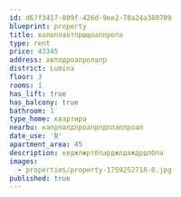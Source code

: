 ```yaml
---
id: d67f3417-809f-426d-9ee2-78a24a380709
blueprint: property
title: валоплаотпршщоаплропа
type: rent
price: 43345
address: авплдроапролапр
district: Lumina
floor: 3
rooms: 1
has_lift: true
has_balcony: true
bathroom: 1
type_home: квартира
nearbu: капрпапдлроапрпдплаплроап
date_use: '0'
apartment_area: 45
description: кеджлжртбпарджлдаждрдлбпа
images:
  - properties/property-1759252718-0.jpg
published: true
---
```


